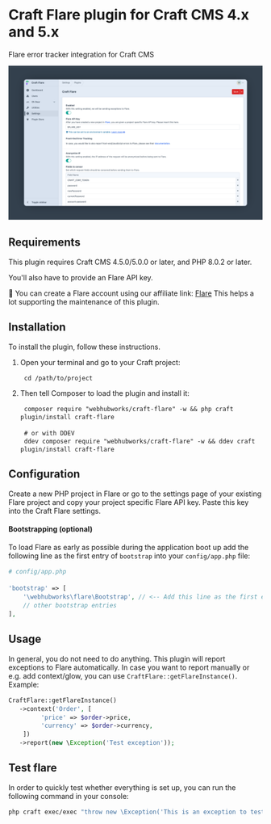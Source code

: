 # Craft Flare plugin for Craft CMS 4.x and 5.x

Flare error tracker integration for Craft CMS

![Flare overview](https://raw.githubusercontent.com/webhubworks/craft-flare/refs/heads/main/craft-flare-overview.png)

## Requirements

This plugin requires Craft CMS 4.5.0/5.0.0 or later, and PHP 8.0.2 or later.

You'll also have to provide an Flare API key.

🙏 You can create a Flare account using our affiliate link: [Flare](https://flareapp.io/?via=webhub) This helps a lot supporting the maintenance of this plugin.

## Installation

To install the plugin, follow these instructions.

1. Open your terminal and go to your Craft project:

        cd /path/to/project

2. Then tell Composer to load the plugin and install it:

        composer require "webhubworks/craft-flare" -w && php craft plugin/install craft-flare
   
        # or with DDEV
        ddev composer require "webhubworks/craft-flare" -w && ddev craft plugin/install craft-flare

## Configuration

Create a new PHP project in Flare or go to the settings page of your existing Flare project and copy your project specific Flare API key. Paste this key into the Craft Flare settings.

#### Bootstrapping (optional)
To load Flare as early as possible during the application boot up add the following line as the first entry of `bootstrap` into your `config/app.php` file:

```php
# config/app.php

'bootstrap' => [
    '\webhubworks\flare\Bootstrap', // <-- Add this line as the first entry
    // other bootstrap entries
],
```

## Usage
In general, you do not need to do anything. This plugin will report exceptions to Flare automatically.
In case you want to report manually or e.g. add context/glow, you can use `CraftFlare::getFlareInstance()`.
Example:

```php
CraftFlare::getFlareInstance()
   ->context('Order', [
         'price' => $order->price,
         'currency' => $order->currency,
    ])
   ->report(new \Exception('Test exception'));
```

## Test flare
In order to quickly test whether everything is set up, you can run the following command in your console:
```bash
php craft exec/exec "throw new \Exception('This is an exception to test if the integration with Flare works.');"
```
